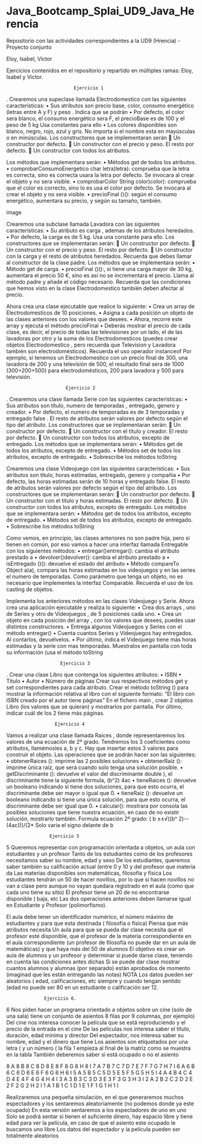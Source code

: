 # Java_Bootcamp_Splai_UD9_Java_Herencia
Repositorio con las actividades correspondientes a la UD9 (Hrencia) - Proyecto conjunto


Eloy, Isabel, Víctor

Ejercicios contenidos en el repositorio y repartido en múltiples ramas: Eloy, Isabel y Victor.

                             Ejercicio 1
. Crearemos una supeclase llamada Electrodomestico con las siguientes características: • Sus atributos son precio base, color, consumo energético (letras entre A y F) y peso . Indica que se podrán • Por defecto, el color sera blanco, el consumo energético sera F, el precioBase es de 100 y el peso de 5 kg Usa constantes para ello • Los colores disponibles son blanco, negro, rojo, azul y gris. No importa si el nombre esta en mayúsculas o en minúsculas. Los constructores que se implementaran serán  Un constructor por defecto.  Un constructor con el precio y peso. El resto por defecto.  Un constructor con todos los atributos.

Los métodos que implementara serán: • Métodos get de todos los atributos. • comprobarConsumoEnergetico char letra)letra): comprueba que la letra es correcta, sino es correcta usara la letra por defecto. Se invocara al crear el objeto y no sera visible. • comprobarColor String color)color): comprueba que el color es correcto, sino lo es usa el color por defecto. Se invocara al crear el objeto y no sera visible. • precioFinal ()(): según el consumo energético, aumentara su precio, y según su tamaño, también.

image

Crearemos una subclase llamada Lavadora con las siguientes características: • Su atributo es carga , ademas de los atributos heredados. • Por defecto, la carga es de 5 kg. Usa una constante para ello. Los constructores que se implementaran serán:  Un constructor por defecto.  Un constructor con el precio y peso. El resto por defecto.  Un constructor con la carga y el resto de atributos heredados. Recuerda que debes llamar al constructor de la clase padre. Los métodos que se implementara serán: • Método get de carga. • precioFinal ()():, si tiene una carga mayor de 30 kg, aumentara el precio 50 €, sino es así no se incrementara el precio. Llama al método padre y añade el código necesario. Recuerda que las condiciones que hemos visto en la clase Electrodomestico también deben afectar al precio.

Ahora crea una clase ejecutable que realice lo siguiente: • Crea un array de Electrodomesticos de 10 posiciones. • Asigna a cada posición un objeto de las clases anteriores con los valores que desees. • Ahora, recorre este array y ejecuta el método precioFinal • Deberás mostrar el precio de cada clase, es decir, el precio de todas las televisiones por un lado, el de las lavadoras por otro y la suma de los Electrodomesticos (puedes crear objetos Electrodomestico , pero recuerda que Television y Lavadora también son electrodomésticos). Recuerda el uso operador instanceof Por ejemplo, si tenemos un Electrodomestico con un precio final de 300, una lavadora de 200 y una televisión de 500, el resultado final sera de 1000 (300+200+500) para electrodomésticos, 200 para lavadora y 500 para televisión.

                          Ejercicio 2
. Crearemos una clase llamada Serie con las siguientes características: • Sus atributos son titulo, numero de temporadas , entregado, genero y creador. • Por defecto, el numero de temporadas es de 3 temporadas y entregado false . El resto de atributos serán valores por defecto según el tipo del atributo. Los constructores que se implementaran serán:  Un constructor por defecto.  Un constructor con el titulo y creador. El resto por defecto.  Un constructor con todos los atributos, excepto de entregado. Los métodos que se implementara serán: • Métodos get de todos los atributos, excepto de entregado. • Métodos set de todos los atributos, excepto de entregado. • Sobrescribe los métodos toString

Crearemos una clase Videojuego con las siguientes características: • Sus atributos son titulo, horas estimadas, entregado, genero y compañia • Por defecto, las horas estimadas serán de 10 horas y entregado false. El resto de atributos serán valores por defecto según el tipo del atributo. Los constructores que se implementaran serán:  Un constructor por defecto.  Un constructor con el titulo y horas estimadas. El resto por defecto.  Un constructor con todos los atributos, excepto de entregado. Los métodos que se implementara serán: • Métodos get de todos los atributos, excepto de entregado. • Métodos set de todos los atributos, excepto de entregado. • Sobrescribe los métodos toString

Como vemos, en principio, las clases anteriores no son padre hija, pero si tienen en común, por eso vamos a hacer una interfaz llamada Entregable con los siguientes métodos: • entregar()entregar(): cambia el atributo prestado a • devolver()devolver(): cambia el atributo prestado a • isEntregado ()(): devuelve el estado del atributo • Método compareTo Object a)a), compara las horas estimadas en los videojuegos y en las series el numero de temporadas. Como parámetro que tenga un objeto, no es necesario que implementes la interfaz Comparable. Recuerda el uso de los casting de objetos.

Implementa los anteriores métodos en las clases Videojuego y Serie. Ahora crea una aplicación ejecutable y realiza lo siguiente: • Crea dos arrays , uno de Series y otro de Videojuegos , de 5 posiciones cada uno. • Crea un objeto en cada posición del array , con los valores que desees, puedes usar distintos constructores. • Entrega algunos Videojuegos y Series con el método entregar() • Cuenta cuantos Series y Videojuegos hay entregados. Al contarlos, devuélvelos. • Por último, indica el Videojuego tiene más horas estimadas y la serie con mas temporadas. Muestralos en pantalla con toda su información (usa el método toString

                        Ejercicio 3
. Crear una clase Libro que contenga los siguientes atributos: • ISBN • Titulo • Autor • Número de páginas Crear sus respectivos métodos get y set correspondientes para cada atributo. Crear el método toString () para mostrar la información relativa al libro con el siguiente formato: “El libro con ISBN creado por el autor tiene páginas” En el fichero main , crear 2 objetos Libro (los valores que se quieran) y mostrarlos por pantalla. Por último, indicar cuál de los 2 tiene más páginas.

                      Ejercicio 4
Vamos a realizar una clase llamada Raices , donde representaremos los valores de una ecuación de 2º grado. Tendremos los 3 coeficientes como atributos, llamémosles a, b y c. Hay que insertar estos 3 valores para construir el objeto. Las operaciones que se podrán hacer son las siguientes: • obtenerRaices (): imprime las 2 posibles soluciones • obtenerRaiz (): imprime única raíz, que será cuando solo tenga una solución posible. • getDiscriminante (): devuelve el valor del discriminante double ), el discriminante tiene la siguiente formula, (b^2) 4ac • tieneRaices (): devuelve un booleano indicando si tiene dos soluciones, para que esto ocurra, el discriminante debe ser mayor o igual que 0. • tieneRaiz (): devuelve un booleano indicando si tiene una única solución, para que esto ocurra, el discriminante debe ser igual que 0. • calcular(): mostrara por consola las posibles soluciones que tiene nuestra ecuación, en caso de no existir solución, mostrarlo también. Formula ecuación 2º grado: ( b ±±√((b^ 2)--(4ac)))/(2* Solo varia el signo delante de b

                    Ejercicio 5
5 Queremos representar con programación orientada a objetos, un aula con estudiantes y un profesor Tanto de los estudiantes como de los profesores necesitamos saber su nombre, edad y sexo De los estudiantes, queremos saber también su calificación actual (entre 0 y 10 y del profesor que materia da Las materias disponibles son matemáticas, filosofía y física Los estudiantes tendrán un 50 de hacer novillos, por lo que si hacen novillos no van a clase pero aunque no vayan quedara registrado en el aula (como que cada uno tiene su sitio) El profesor tiene un 20 de no encontrarse disponible ( baja, etc Las dos operaciones anteriores deben llamarse igual en Estudiante y Profesor (polimorfismo).

El aula debe tener un identificador numérico, el número máximo de estudiantes y para que esta destinada ( filosofía o física) Piensa que más atributos necesita Un aula para que se pueda dar clase necesita que el profesor esté disponible, que el profesor de la materia correspondiente en el aula correspondiente (un profesor de filosofía no puede dar en un aula de matemáticas) y que haya más del 50 de alumnos El objetivo es crear un aula de alumnos y un profesor y determinar si puede darse clase, teniendo en cuenta las condiciones antes dichas Si se puede dar clase mostrar cuantos alumnos y alumnas (por separado) están aprobados de momento (imaginad que les están entregando las notas) NOTA Los datos pueden ser aleatorios ( edad, calificaciones, etc siempre y cuando tengan sentido (edad no puede ser 80 en un estudiante o calificación ser 12.

                  Ejercicio 6.
6 Nos piden hacer un programa orientado a objetos sobre un cine (solo de una sala) tiene un conjunto de asientos 8 filas por 9 columnas, por ejemplo) Del cine nos interesa conocer la película que se está reproduciendo y el precio de la entrada en el cine De las películas nos interesa saber el título, duración, edad mínima y director Del espectador, nos interesa saber su nombre, edad y el dinero que tiene Los asientos son etiquetados por una letra ( y un número ( la fila 1 empieza al final de la matriz como se muestra en la tabla También deberemos saber si está ocupado o no el asiento

8 A 8 B 8 C 8 D 8 E 8 F 8 G 8 H 8 I 7 A 7 B 7 C 7 D 7 E 7 F 7 G 7 H 7 I 6 A 6 B 6 C 6 D 6 E 6 F 6 G 6 H 6 I 5 A 5 B 5 C 5 D 5 E 5 F 5 G 5 H 5 I 4 A 4 B 4 C 4 D 4 E 4 F 4 G 4 H 4 I 3 A 3 B 3 C 3 D 3 E 3 F 3 G 3 H 3 I 2 A 2 B 2 C 2 D 2 E 2 F 2 G 2 H 2 I 1 A 1 B 1 C 1 D 1 E 1 F 1 G 1 H 1 I

Realizaremos una pequeña simulación, en el que generaremos muchos espectadores y los sentaremos aleatoriamente (no podemos donde ya este ocupado) En esta versión sentaremos a los espectadores de uno en uno Solo se podrá sentar si tienen el suficiente dinero, hay espacio libre y tiene edad para ver la película, en caso de que el asiento este ocupado le buscamos uno libre Los datos del espectador y la película pueden ser totalmente aleatorios
